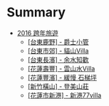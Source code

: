 # Summary

* [2016 跨年旅遊](README.md)
   * [[台東鹿野] - 爵士小管](01.md)
   * [[台東市郊] - 貓山Villa](02.md)
   * [[台東長濱] - 余水知歡 ](03.md)
   * [[花蓮壽豐] - 雲山水Villa](villa.md)
   * [[花蓮豐濱] - 緩慢 石梯坪](05.md)
   * [[新竹橫山] - 登美山莊](06.md)
   * [[花蓮市新港] - 新港77villa](07.md)

